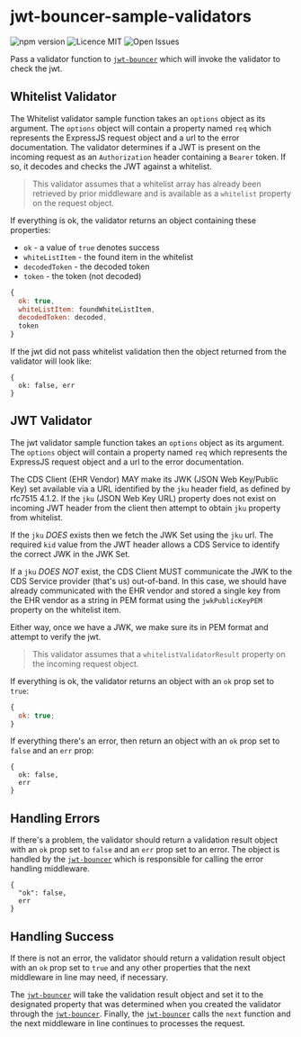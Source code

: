 # jwt-bouncer-sample-validators

![npm version](https://img.shields.io/badge/npm-1.5.0-blue.svg) ![Licence MIT](https://img.shields.io/badge/licence-MIT-yellowgreen.svg) ![Open Issues](https://img.shields.io/github/issues-raw/tripott/jwt-bouncer-sample-validators.svg)

Pass a validator function to [`jwt-bouncer`](https://www.npmjs.com/package/jwt-bouncer) which will invoke the validator to check the jwt.

## Whitelist Validator

The Whitelist validator sample function takes an `options` object as its argument. The `options` object will contain a property named `req` which represents the ExpressJS request object and a url to the error documentation. The validator determines if a JWT is present on the incoming request as an `Authorization` header containing a `Bearer` token. If so, it decodes and checks the JWT against a whitelist.

> This validator assumes that a whitelist array has already been retrieved by prior middleware and is available as a `whitelist` property on the request object.

If everything is ok, the validator returns an object containing these properties:

- `ok` - a value of `true` denotes success
- `whiteListItem` - the found item in the whitelist
- `decodedToken` - the decoded token
- `token` - the token (not decoded)

```js
{
  ok: true,
  whiteListItem: foundWhiteListItem,
  decodedToken: decoded,
  token
}
```

If the jwt did not pass whitelist validation then the object returned from the validator will look like:

```
{
  ok: false, err
}
```

## JWT Validator

The jwt validator sample function takes an `options` object as its argument. The `options` object will contain a property named `req` which represents the ExpressJS request object and a url to the error documentation.

The CDS Client (EHR Vendor) MAY make its JWK (JSON Web Key/Public Key) set available via a URL identified by the `jku` header field, as defined by rfc7515 4.1.2. If the `jku` (JSON Web Key URL) property does not exist on incoming JWT header from the client then attempt to obtain `jku` property from whitelist.

If the `jku` _DOES_ exists then we fetch the JWK Set using the `jku` url. The required `kid` value from the JWT header allows a CDS Service to identify the correct JWK in the JWK Set.

If a `jku` _DOES NOT_ exist, the CDS Client MUST communicate the JWK to the CDS Service provider (that's us) out-of-band. In this case, we should have already communicated with the EHR vendor and stored a single key from the EHR vendor as a string in PEM format using the `jwkPublicKeyPEM` property on the whitelist item.

Either way, once we have a JWK, we make sure its in PEM format and attempt to verify the jwt.

> This validator assumes that a `whitelistValidatorResult` property on the incoming request object.

If everything is ok, the validator returns an object with an `ok` prop set to `true`:

```js
{
  ok: true;
}
```

If everything there's an error, then return an object with an `ok` prop set to `false` and an `err` prop:

```
{
  ok: false,
  err
}
```

## Handling Errors

If there's a problem, the validator should return a validation result object with an `ok` prop set to `false` and an `err` prop set to an error. The object is handled by the [`jwt-bouncer`](https://www.npmjs.com/package/jwt-bouncer) which is responsible for calling the error handling middleware.

```
{
  "ok": false,
  err
}
```

## Handling Success

If there is not an error, the validator should return a validation result object with an `ok` prop set to `true` and any other properties that the next middleware in line may need, if necessary.

The [`jwt-bouncer`](https://www.npmjs.com/package/jwt-bouncer) will take the validation result object and set it to the designated property that was determined when you created the validator through the [`jwt-bouncer`](https://www.npmjs.com/package/jwt-bouncer). Finally, the [`jwt-bouncer`](https://www.npmjs.com/package/jwt-bouncer) calls the `next` function and the next middleware in line continues to processes the request.
